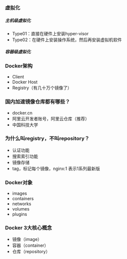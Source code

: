 ### 虚拟化
##### 主机级虚拟化
* Type01：直接在硬件上安装hyper-visor
* Type02：在硬件上安装操作系统，然后再安装虚拟机软件

##### 容器级虚拟化

### Docker架构
* Client
* Docker Host
* Registry（有几十万个镜像了）

### 国内加速镜像仓库都有哪些？
* docker.cn
* 阿里云开发者账号，阿里云仓库（推荐）
* 中国科技大学

### 为什么叫registry，不叫repository？
* 认证功能
* 搜索索引功能
* 镜像存储
* tag，标记每个镜像，nginx:1 表示1系列最新版

### Docker对象
* images
* containers
* networks
* volumes
* plugins

### Docker 3大核心概念
* 镜像（image）
* 容器（container）
* 仓库（repository）
